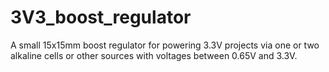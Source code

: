 # 3V3_boost_regulator
 A small 15x15mm boost regulator for powering 3.3V projects via one or two alkaline cells or other sources with voltages between 0.65V and 3.3V.
